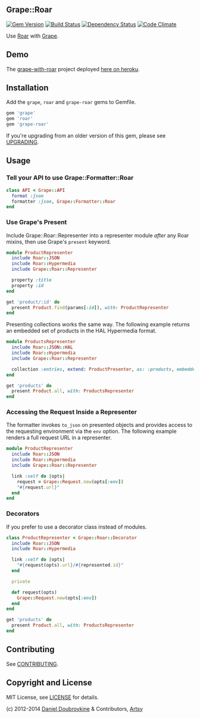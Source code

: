 Grape::Roar
------------

[![Gem Version](http://img.shields.io/gem/v/grape-roar.svg)](http://badge.fury.io/rb/grape-roar)
[![Build Status](http://img.shields.io/travis/dblock/grape-roar.svg)](https://travis-ci.org/dblock/grape-roar)
[![Dependency Status](https://gemnasium.com/dblock/grape-roar.svg)](https://gemnasium.com/dblock/grape-roar)
[![Code Climate](https://codeclimate.com/github/dblock/grape-roar.svg)](https://codeclimate.com/github/dblock/grape-roar)

Use [Roar](https://github.com/apotonick/roar) with [Grape](https://github.com/intridea/grape).

Demo
----

The [grape-with-roar](https://github.com/dblock/grape-with-roar) project deployed [here on heroku](http://grape-with-roar.herokuapp.com).

Installation
------------

Add the `grape`, `roar` and `grape-roar` gems to Gemfile.

```ruby
gem 'grape'
gem 'roar'
gem 'grape-roar'
```

If you're upgrading from an older version of this gem, please see [UPGRADING](UPGRADING.md).

Usage
-----

### Tell your API to use Grape::Formatter::Roar

```ruby
class API < Grape::API
  format :json
  formatter :json, Grape::Formatter::Roar
end
```

### Use Grape's Present

Include Grape::Roar::Representer into a representer module *after* any Roar mixins, then use Grape's `present` keyword.

```ruby
module ProductRepresenter
  include Roar::JSON
  include Roar::Hypermedia
  include Grape::Roar::Representer

  property :title
  property :id
end
```

```ruby
get 'product/:id' do
  present Product.find(params[:id]), with: ProductRepresenter
end
```

Presenting collections works the same way. The following example returns an embedded set of products in the HAL Hypermedia format.

```ruby
module ProductsRepresenter
  include Roar::JSON::HAL
  include Roar::Hypermedia
  include Grape::Roar::Representer

  collection :entries, extend: ProductPresenter, as: :products, embedded: true
end
```

```ruby
get 'products' do
  present Product.all, with: ProductsRepresenter
end
```

### Accessing the Request Inside a Representer

The formatter invokes `to_json` on presented objects and provides access to the requesting environment via the `env` option. The following example renders a full request URL in a representer.

```ruby
module ProductRepresenter
  include Roar::JSON
  include Roar::Hypermedia
  include Grape::Roar::Representer

  link :self do |opts|
    request = Grape::Request.new(opts[:env])
    "#{request.url}"
  end
end
```

### Decorators

If you prefer to use a decorator class instead of modules.

```ruby
class ProductRepresenter < Grape::Roar::Decorator
  include Roar::JSON
  include Roar::Hypermedia

  link :self do |opts|
    "#{request(opts).url}/#{represented.id}"
  end

  private

  def request(opts)
    Grape::Request.new(opts[:env])
  end
end
```

```ruby
get 'products' do
  present Product.all, with: ProductsRepresenter
end
```

Contributing
------------

See [CONTRIBUTING](CONTRIBUTING.md).

Copyright and License
---------------------

MIT License, see [LICENSE](LICENSE) for details.

(c) 2012-2014 [Daniel Doubrovkine](https://github.com/dblock) & Contributors, [Artsy](https://artsy.net)
